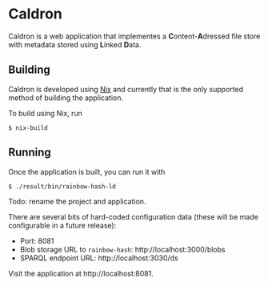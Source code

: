 # Caldron

Caldron is a web application that implementes a **C**ontent-**A**dressed file
store with metadata stored using **L**inked **D**ata.

## Building

Caldron is developed using [Nix](https://nixos.org/) and currently that is the
only supported method of building the application.

To build using Nix, run

    $ nix-build
    
## Running

Once the application is built, you can run it with

    $ ./result/bin/rainbow-hash-ld
    
Todo: rename the project and application.

There are several bits of hard-coded configuration data (these will be made
configurable in a future release):

* Port: 8081
* Blob storage URL to `rainbow-hash`: http://localhost:3000/blobs
* SPARQL endpoint URL: http://localhost:3030/ds

Visit the application at http://localhost:8081.
